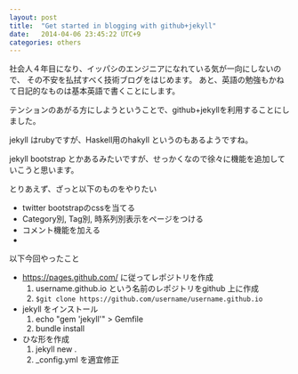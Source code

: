 ```yaml
---
layout: post
title:  "Get started in blogging with github+jekyll"
date:   2014-04-06 23:45:22 UTC+9
categories: others
---
```


社会人４年目になり、イッパシのエンジニアになれている気が一向にしないので、
その不安を払拭すべく技術ブログをはじめます。
あと、英語の勉強もかねて日記的なものは基本英語で書くことにします。

テンションのあがる方にしようということで、github+jekyllを利用することにしました。

jekyll はrubyですが、Haskell用のhakyll というのもあるようですね。

jekyll bootstrap とかあるみたいですが、せっかくなので徐々に機能を追加していこうと思います。

とりあえず、ざっと以下のものをやりたい
* twitter bootstrapのcssを当てる
* Category別, Tag別, 時系列別表示をページをつける
* コメント機能を加える
*

以下今回やったこと

* https://pages.github.com/ に従ってレポジトリを作成
  1. username.github.io という名前のレポジトリをgithub 上に作成
  2. `$git clone https://github.com/username/username.github.io`
* jekyll をインストール
  1. echo "gem 'jekyll'" > Gemfile
  2. bundle install
* ひな形を作成
  1. jekyll new .
  2. _config.yml を適宜修正
